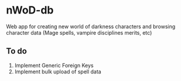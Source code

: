 # nWoD-db
Web app for creating new world of darkness characters and browsing character data (Mage spells, vampire disciplines merits, etc)


## To do
 1. Implement Generic Foreign Keys
 2. Implement bulk upload of spell data
